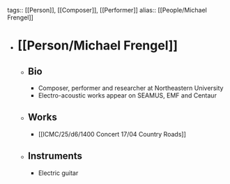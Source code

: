 tags:: [[Person]], [[Composer]], [[Performer]]
alias:: [[People/Michael Frengel]]

- # [[Person/Michael Frengel]]
	- ## Bio
		- Composer, performer and researcher at Northeastern University
		- Electro-acoustic works appear on SEAMUS, EMF and Centaur
	- ## Works
		- [[ICMC/25/d6/1400 Concert 17/04 Country Roads]]
	- ## Instruments
		- Electric guitar 